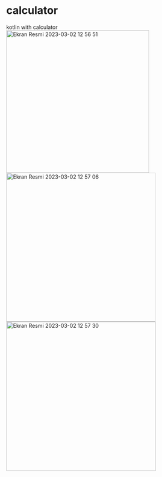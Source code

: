 # calculator
kotlin with calculator
<img width="379" alt="Ekran Resmi 2023-03-02 12 56 51" src="https://user-images.githubusercontent.com/100762938/222395279-65bd067f-7cb7-4f0e-87e0-7b480c213e8b.png">
<img width="396" alt="Ekran Resmi 2023-03-02 12 57 06" src="https://user-images.githubusercontent.com/100762938/222395333-029c4f3d-edef-4665-a414-031ce29fa21d.png">
<img width="397" alt="Ekran Resmi 2023-03-02 12 57 30" src="https://user-images.githubusercontent.com/100762938/222395363-7ff5108c-704e-4523-aa9c-7aa8a0dad273.png">
